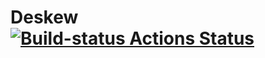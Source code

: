 # Deskew [![Build-status Actions Status](https://github.com/ckvb/Deskew/workflows/Build-CI/badge.svg)](https://github.com/ckvb/Deskew/actions)
